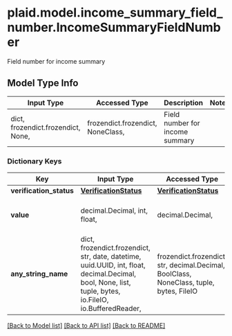 # plaid.model.income_summary_field_number.IncomeSummaryFieldNumber

Field number for income summary

## Model Type Info
Input Type | Accessed Type | Description | Notes
------------ | ------------- | ------------- | -------------
dict, frozendict.frozendict, None,  | frozendict.frozendict, NoneClass,  | Field number for income summary | 

### Dictionary Keys
Key | Input Type | Accessed Type | Description | Notes
------------ | ------------- | ------------- | ------------- | -------------
**verification_status** | [**VerificationStatus**](VerificationStatus.md) | [**VerificationStatus**](VerificationStatus.md) |  | 
**value** | decimal.Decimal, int, float,  | decimal.Decimal,  | The value of the field. | value must be a 64 bit float
**any_string_name** | dict, frozendict.frozendict, str, date, datetime, uuid.UUID, int, float, decimal.Decimal, bool, None, list, tuple, bytes, io.FileIO, io.BufferedReader,  | frozendict.frozendict, str, decimal.Decimal, BoolClass, NoneClass, tuple, bytes, FileIO | any string name can be used but the value must be the correct type | [optional]

[[Back to Model list]](../../README.md#documentation-for-models) [[Back to API list]](../../README.md#documentation-for-api-endpoints) [[Back to README]](../../README.md)

